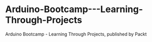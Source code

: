 # Arduino-Bootcamp---Learning-Through-Projects
Arduino Bootcamp - Learning Through Projects, published by Packt
